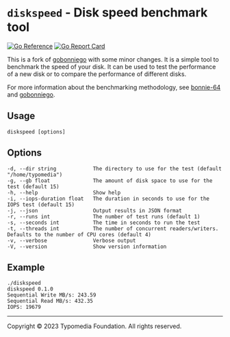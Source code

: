 # `diskspeed` - Disk speed benchmark tool

[![Go Reference](https://pkg.go.dev/badge/github.com/typomedia/diskspeed)](https://pkg.go.dev/github.com/typomedia/diskspeed)
[![Go Report Card](https://goreportcard.com/badge/github.com/typomedia/diskspeed)](https://goreportcard.com/report/github.com/typomedia/diskspeed)

This is a fork of [gobonniego](https://github.com/cunnie/gobonniego) with some minor changes. It is a simple tool to benchmark the speed of your disk. It can be used to test the performance of a new disk or to compare the performance of different disks.

For more information about the benchmarking methodology, see [bonnie-64](https://code.google.com/archive/p/bonnie-64/) and [gobonniego](https://github.com/cunnie/gobonniego).

## Usage

    diskspeed [options]

## Options
    -d, --dir string            The directory to use for the test (default "/home/typomedia")
    -g, --gb float              The amount of disk space to use for the test (default 15)
    -h, --help                  Show help
    -i, --iops-duration float   The duration in seconds to use for the IOPS test (default 15)
    -j, --json                  Output results in JSON format
    -r, --runs int              The number of test runs (default 1)
    -s, --seconds int           The time in seconds to run the test
    -t, --threads int           The number of concurrent readers/writers. Defaults to the number of CPU cores (default 4)
    -v, --verbose               Verbose output
    -V, --version               Show version information

## Example

    ./diskspeed
    diskspeed 0.1.0
    Sequential Write MB/s: 243.59
    Sequential Read MB/s: 432.35
    IOPS: 19679

---
Copyright © 2023 Typomedia Foundation. All rights reserved.